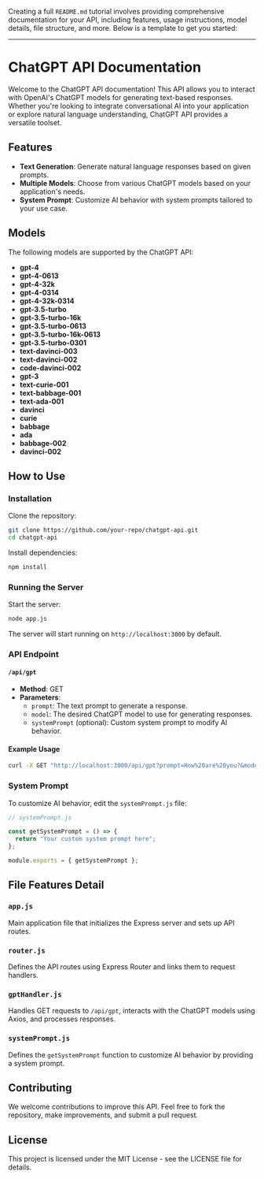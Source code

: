 Creating a full `README.md` tutorial involves providing comprehensive documentation for your API, including features, usage instructions, model details, file structure, and more. Below is a template to get you started:

---

# ChatGPT API Documentation

Welcome to the ChatGPT API documentation! This API allows you to interact with OpenAI's ChatGPT models for generating text-based responses. Whether you're looking to integrate conversational AI into your application or explore natural language understanding, ChatGPT API provides a versatile toolset.

## Features

- **Text Generation**: Generate natural language responses based on given prompts.
- **Multiple Models**: Choose from various ChatGPT models based on your application's needs.
- **System Prompt**: Customize AI behavior with system prompts tailored to your use case.

## Models

The following models are supported by the ChatGPT API:

- **gpt-4**
- **gpt-4-0613**
- **gpt-4-32k**
- **gpt-4-0314**
- **gpt-4-32k-0314**
- **gpt-3.5-turbo**
- **gpt-3.5-turbo-16k**
- **gpt-3.5-turbo-0613**
- **gpt-3.5-turbo-16k-0613**
- **gpt-3.5-turbo-0301**
- **text-davinci-003**
- **text-davinci-002**
- **code-davinci-002**
- **gpt-3**
- **text-curie-001**
- **text-babbage-001**
- **text-ada-001**
- **davinci**
- **curie**
- **babbage**
- **ada**
- **babbage-002**
- **davinci-002**

## How to Use

### Installation

Clone the repository:

```bash
git clone https://github.com/your-repo/chatgpt-api.git
cd chatgpt-api
```

Install dependencies:

```bash
npm install
```

### Running the Server

Start the server:

```bash
node app.js
```

The server will start running on `http://localhost:3000` by default.

### API Endpoint

#### `/api/gpt`

- **Method**: GET
- **Parameters**:
  - `prompt`: The text prompt to generate a response.
  - `model`: The desired ChatGPT model to use for generating responses.
  - `systemPrompt` (optional): Custom system prompt to modify AI behavior.

#### Example Usage

```bash
curl -X GET "http://localhost:3000/api/gpt?prompt=How%20are%20you?&model=gpt-3.5-turbo"
```

### System Prompt

To customize AI behavior, edit the `systemPrompt.js` file:

```javascript
// systemPrompt.js

const getSystemPrompt = () => {
  return "Your custom system prompt here";
};

module.exports = { getSystemPrompt };
```

## File Features Detail

### `app.js`

Main application file that initializes the Express server and sets up API routes.

### `router.js`

Defines the API routes using Express Router and links them to request handlers.

### `gptHandler.js`

Handles GET requests to `/api/gpt`, interacts with the ChatGPT models using Axios, and processes responses.

### `systemPrompt.js`

Defines the `getSystemPrompt` function to customize AI behavior by providing a system prompt.

## Contributing

We welcome contributions to improve this API. Feel free to fork the repository, make improvements, and submit a pull request.

## License

This project is licensed under the MIT License - see the LICENSE file for details.

